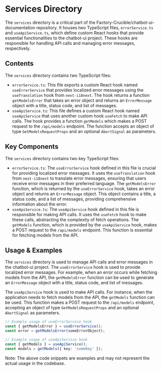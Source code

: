 
# Services Directory

The `services` directory is a critical part of the Factory-Crucible/chatbot-ui-documentation repository. It houses two TypeScript files, `errorService.ts` and `useApiService.ts`, which define custom React hooks that provide essential functionalities to the chatbot-ui project. These hooks are responsible for handling API calls and managing error messages, respectively. 

## Contents

The `services` directory contains two TypeScript files:

- `errorService.ts`: This file exports a custom React hook named `useErrorService` that provides localized error messages using the `useTranslation` hook from `next-i18next`. The hook returns a function `getModelsError` that takes an error object and returns an `ErrorMessage` object with a title, status code, and list of messages. 
- `useApiService.ts`: This file defines a custom React hook named `useApiService` that uses another custom hook `useFetch` to make API calls. The hook provides a function `getModels` which makes a POST request to the `/api/models` endpoint. The function accepts an object of type `GetModelsRequestProps` and an optional `AbortSignal` as parameters.

## Key Components

The `services` directory contains two key TypeScript files:

- `errorService.ts`: The `useErrorService` hook defined in this file is crucial for providing localized error messages. It uses the `useTranslation` hook from `next-i18next` to translate error messages, ensuring that users receive error messages in their preferred language. The `getModelsError` function, which is returned by the `useErrorService` hook, takes an error object and returns an `ErrorMessage` object. This object contains a title, a status code, and a list of messages, providing comprehensive information about the error.
- `useApiService.ts`: The `useApiService` hook defined in this file is responsible for making API calls. It uses the `useFetch` hook to make these calls, abstracting the complexity of fetch operations. The `getModels` function, which is provided by the `useApiService` hook, makes a POST request to the `/api/models` endpoint. This function is essential for fetching models from the API.

## Usage & Examples

The `services` directory is used to manage API calls and error messages in the chatbot-ui project. The `useErrorService` hook is used to provide localized error messages. For example, when an error occurs while fetching models from the API, the `getModelsError` function can be used to generate an `ErrorMessage` object with a title, status code, and list of messages.

The `useApiService` hook is used to make API calls. For instance, when the application needs to fetch models from the API, the `getModels` function can be used. This function makes a POST request to the `/api/models` endpoint, accepting an object of type `GetModelsRequestProps` and an optional `AbortSignal` as parameters.

```typescript
// Example usage of useErrorService hook
const { getModelsError } = useErrorService();
const error = getModelsError(someErrorObject);

// Example usage of useApiService hook
const { getModels } = useApiService();
const models = getModels({ key: 'someKey' });
```

Note: The above code snippets are examples and may not represent the actual usage in the codebase.
